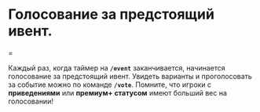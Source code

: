 # Голосование за предстоящий ивент.
=

Каждый раз, когда таймер на **`/event`** заканчивается, начинается голосование за предстоящий ивент. Увидеть варианты и проголосовать за событие можно по команде **`/vote`**. Помните, что игроки с **приведениями** или **премиум+ статусом** имеют больший вес на голосовании!
